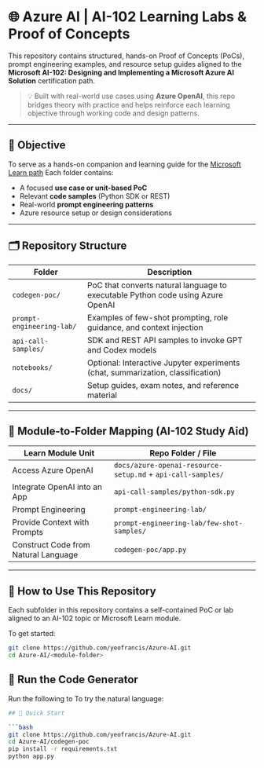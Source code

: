 # 🌐 Azure AI | AI-102 Learning Labs & Proof of Concepts

This repository contains structured, hands-on Proof of Concepts (PoCs), prompt engineering examples, and resource setup guides aligned to the **Microsoft AI-102: Designing and Implementing a Microsoft Azure AI Solution** certification path.

> 💡 Built with real-world use cases using **Azure OpenAI**, this repo bridges theory with practice and helps reinforce each learning objective through working code and design patterns.

---

## 🎯 Objective

To serve as a hands-on companion and learning guide for the [Microsoft Learn path](https://learn.microsoft.com/en-us/training/paths/develop-ai-solutions-azure-openai/)  Each folder contains:
- A focused **use case or unit-based PoC**
- Relevant **code samples** (Python SDK or REST)
- Real-world **prompt engineering patterns**
- Azure resource setup or design considerations

---

## 🗂️ Repository Structure

| Folder | Description |
|--------|-------------|
| `codegen-poc/` | PoC that converts natural language to executable Python code using Azure OpenAI |
| `prompt-engineering-lab/` | Examples of few-shot prompting, role guidance, and context injection |
| `api-call-samples/` | SDK and REST API samples to invoke GPT and Codex models |
| `notebooks/` | Optional: Interactive Jupyter experiments (chat, summarization, classification) |
| `docs/` | Setup guides, exam notes, and reference material |

---

## 📘 Module-to-Folder Mapping (AI-102 Study Aid)

| Learn Module Unit | Repo Folder / File |
|-------------------|--------------------|
| Access Azure OpenAI | `docs/azure-openai-resource-setup.md` + `api-call-samples/` |
| Integrate OpenAI into an App | `api-call-samples/python-sdk.py` |
| Prompt Engineering | `prompt-engineering-lab/` |
| Provide Context with Prompts | `prompt-engineering-lab/few-shot-samples/` |
| Construct Code from Natural Language | `codegen-poc/app.py` |

---
## 🧪 How to Use This Repository

Each subfolder in this repository contains a self-contained PoC or lab aligned to an AI-102 topic or Microsoft Learn module.

To get started:

```bash
git clone https://github.com/yeofrancis/Azure-AI.git
cd Azure-AI/<module-folder>
```


## 🚀 Run the Code Generator

Run the following to To try the natural language:
```bash
## 🧪 Quick Start

```bash
git clone https://github.com/yeofrancis/Azure-AI.git
cd Azure-AI/codegen-poc
pip install -r requirements.txt
python app.py
